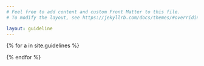 ```yaml
---
# Feel free to add content and custom Front Matter to this file.
# To modify the layout, see https://jekyllrb.com/docs/themes/#overriding-theme-defaults

layout: guideline
---
```


{% for a in site.guidelines %}
  <h2 class="{{ a.pk }} title" style="display: none">
      {{ a.name }}
  </h2>
{% endfor %}

<h2 class="title" style="display: none">Eu sou a página de guidelines</h2>

<script>
    const urlParams = new URLSearchParams(window.location.search);
    const myParam = urlParams.get('filter');
    if (myParam != null) {
        const filters = myParam.split(",")
        filters.forEach(showFiltered) 
    } else {
        showFiltered("title") 
    }

    function showFiltered(filter) {
        const test = document.querySelectorAll("."+filter)
        for (var i of test) {
            i.style.display = "block"
        }
    }
</script>